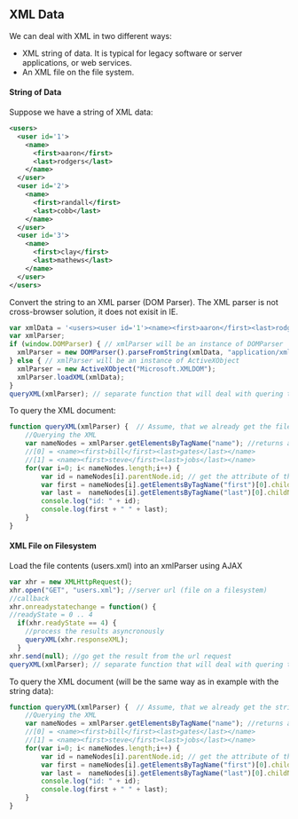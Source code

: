 ## XML Data
We can deal with XML in two different ways:
- XML string of data. It is typical for legacy software or server applications, or web services.
- An XML file on the file system.

#### String of Data
Suppose we have a string of XML data:
```xml
<users>
  <user id='1'>
    <name>
      <first>aaron</first>
      <last>rodgers</last>
    </name>
  </user>
  <user id='2'>
    <name>
      <first>randall</first>
      <last>cobb</last>
    </name>
  </user>
  <user id='3'>
    <name>
      <first>clay</first>
      <last>mathews</last>
    </name>
  </user>
</users>
```
Convert the string to an XML parser (DOM Parser). The XML parser is not cross-browser solution, it does not exisit in IE.
```javascript
var xmlData = '<users><user id='1'><name><first>aaron</first><last>rodgers</last></name></user><user id='2'><name><first>randall</first> <last>cobb</last></name></user><user id='3'><name><first>clay</first><last>mathews</last></name></user></users>';
var xmlParser;
if (window.DOMParser) { // xmlParser will be an instance of DOMParser
  xmlParser = new DOMParser().parseFromString(xmlData, "application/xml");
} else { // xmlParser will be an instance of ActiveXObject
  xmlParser = new ActiveXObject("Microsoft.XMLDOM");
  xmlParser.loadXML(xmlData);
}
queryXML(xmlParser); // separate function that will deal with quering the XML document
```
To query the XML document:
```javascript
function queryXML(xmlParser) {  // Assume, that we already get the file content loaded from the previous example
	//Querying the XML
	var nameNodes = xmlParser.getElementsByTagName("name"); //returns an array
	//[0] = <name><first>bill</first><last>gates</last></name>
	//[1] = <name><first>steve</first><last>jobs</last></name>
	for(var i=0; i< nameNodes.length;i++) {
		var id = nameNodes[i].parentNode.id; // get the attribute of the element "user"
		var first = nameNodes[i].getElementsByTagName("first")[0].childNodes[0].nodeValue; // get the "first" element value 
		var last = 	nameNodes[i].getElementsByTagName("last")[0].childNodes[0].nodeValue; // get the "second" element value
		console.log("id: " + id);
		console.log(first + " " + last);
	}
}
```
#### XML File on Filesystem
Load the file contents (users.xml) into an xmlParser using AJAX
```javascript
var xhr = new XMLHttpRequest();
xhr.open("GET", "users.xml"); //server url (file on a filesystem)
//callback
xhr.onreadystatechange = function() {
//readyState = 0 .. 4
  if(xhr.readyState == 4) {
    //process the results asyncronously
    queryXML(xhr.responseXML);
  }
xhr.send(null); //go get the result from the url request
queryXML(xmlParser); // separate function that will deal with quering the XML document
```
To query the XML document (will be the same way as in example with the string data):
```javascript
function queryXML(xmlParser) {  // Assume, that we already get the string loaded from the previous example
	//Querying the XML
	var nameNodes = xmlParser.getElementsByTagName("name"); //returns an array
	//[0] = <name><first>bill</first><last>gates</last></name>
	//[1] = <name><first>steve</first><last>jobs</last></name>
	for(var i=0; i< nameNodes.length;i++) {
		var id = nameNodes[i].parentNode.id; // get the attribute of the element "user"
		var first = nameNodes[i].getElementsByTagName("first")[0].childNodes[0].nodeValue; // get the "first" element value 
		var last = 	nameNodes[i].getElementsByTagName("last")[0].childNodes[0].nodeValue; // get the "second" element value
		console.log("id: " + id);
		console.log(first + " " + last);
	}
}
```
